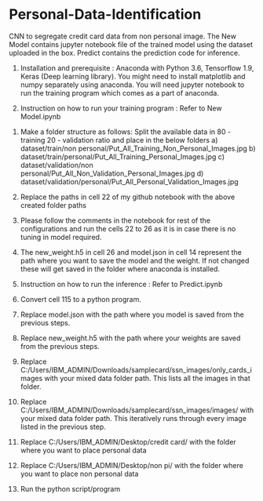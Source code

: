 # Personal-Data-Identification
CNN to segregate credit card data from non personal image. The New Model contains jupyter notebook file of the trained model using the dataset uploaded in the box. Predict contains the prediction code for inference.

1. Installation and prerequisite : Anaconda with Python 3.6, Tensorflow 1.9, Keras (Deep learning library). You might need to install matplotlib and numpy separately using anaconda. You will need jupyter notebook to run the training program which comes as a part of anaconda.

2.   Instruction on how to run your training program : 
Refer to New Model.ipynb
1) Make a folder structure as follows:
Split the available data in 80 - training 20 - validation ratio and place in the below folders
a)   dataset/train/non personal/Put_All_Training_Non_Personal_Images.jpg
b) dataset/train/personal/Put_All_Training_Personal_Images.jpg
c) dataset/validation/non personal/Put_All_Non_Validation_Personal_Images.jpg
d) dataset/validation/personal/Put_All_Personal_Validation_Images.jpg

2) Replace the paths in cell 22 of my github notebook with the above created folder paths
3) Please follow the comments in the notebook for rest of the configurations and run the cells 22 to 26 as it is in case there is no tuning in model required.
4) The new_weight.h5 in cell 26 and model.json in cell 14 represent the path where you want to save the model  and the weight. If not changed these will get saved in the folder where anaconda is installed.

3)   Instruction on how to run the inference : 
Refer to  Predict.ipynb 

1) Convert cell 115 to a python program. 
2) Replace model.json with the path where you model is saved from the previous steps.
3)  Replace new_weight.h5 with the path where your weights are saved from the previous steps.
4) Replace C:/Users/IBM_ADMIN/Downloads/samplecard/ssn_images/only_cards_images with your mixed data folder path. This lists all the images in that folder.
5) Replace C:/Users/IBM_ADMIN/Downloads/samplecard/ssn_images/images/ with your mixed data folder path. This iteratively runs through every image listed in the previous step. 
6)   Replace C:/Users/IBM_ADMIN/Desktop/credit card/ with the folder where you want to place personal data
7)  Replace C:/Users/IBM_ADMIN/Desktop/non pi/ with the folder where you want to place non personal data
8) Run the python script/program
